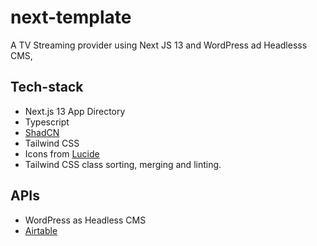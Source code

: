 # next-template

A TV Streaming provider using Next JS 13 and WordPress ad Headlesss CMS,

## Tech-stack

- Next.js 13 App Directory
- Typescript
- [ShadCN](https://ui.shadcn.com/)
- Tailwind CSS
- Icons from [Lucide](https://lucide.dev)
- Tailwind CSS class sorting, merging and linting.

## APIs

- WordPress as Headless CMS
- [Airtable](https://www.airtable.com/)

